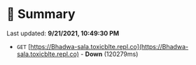 # 📖 Summary
Last updated: **9/21/2021, 10:49:30 PM**

- `GET` [https://Bhadwa-sala.toxicblte.repl.co](https://Bhadwa-sala.toxicblte.repl.co) - **Down** (120279ms)
